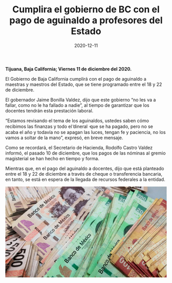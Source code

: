 ﻿---
layout: blog
title:  "Cumplira el gobierno de BC con el pago de aguinaldo a profesores del Estado"
date:   2020-12-11
categories: tijuana
permalink: /:categories/:title:output_ext
image: /img/cnr/cumplira-el-gobierno-de-bc-con-el-aguinaldo.jpg
alt: "Cumplira el gobierno de BC con el pago de aguinaldo a profesores del Estado"
autor: 
--- 

**Tijuana, Baja California; Viernes 11 de diciembre del 2020.**


El Gobierno de Baja California cumplirá con el pago de aguinaldo a maestras y maestros del Estado, que se tiene programado entre el 18 y 22 de diciembre. 


El gobernador Jaime Bonilla Valdez, dijo que este gobierno “no les va a fallar, como no le ha fallado a nadie”, al tiempo de garantizar que los docentes tendrán esta prestación laboral. 


“Estamos revisando el tema de los aguinaldos, ustedes saben cómo recibimos las finanzas y todo el ̔dineral ̕ que se ha pagado, pero no se acaba el año y todavía no se apagan las luces, tengan fe y paciencia, no los vamos a soltar de la mano”, expresó, en breve mensaje. 


Como se recordará, el Secretario de Hacienda, Rodolfo Castro Valdez informó, el pasado 10 de diciembre, que los pagos de las nóminas al gremio magisterial se han hecho en tiempo y forma. 


Mientras que, en el pago del aguinaldo a docentes, dijo que está planteado entre el 18 y 22 de diciembre a través de cheque o transferencia bancaria, en tanto, se está en espera de la llegada de recursos federales a la entidad.

<div id="carouselExampleSlidesOnly" class="carousel slide" data-ride="carousel">
  <div class="carousel-inner">
    <div class="carousel-item active">
       <img class="d-block w-100" src="/img/cnr/cumplira-el-gobierno-de-bc-con-el-aguinaldo.jpg" loading="lazy"  alt="Cumplira el gobierno de BC con el pago de aguinaldo a profesores del Estado">
    </div>
  </div>
</div>